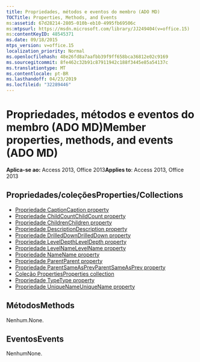```yaml
---
title: Propriedades, métodos e eventos do membro (ADO MD)
TOCTitle: Properties, Methods, and Events
ms:assetid: 67d28214-2805-010b-eb10-4995fb69506c
ms:mtpsurl: https://msdn.microsoft.com/library/JJ249404(v=office.15)
ms:contentKeyID: 48545371
ms.date: 09/18/2015
mtps_version: v=office.15
localization_priority: Normal
ms.openlocfilehash: 48e26fd8a7aafbb39f9ff658bca36812e02c9169
ms.sourcegitcommit: 8fe462c32b91c87911942c188f3445e85a54137c
ms.translationtype: MT
ms.contentlocale: pt-BR
ms.lasthandoff: 04/23/2019
ms.locfileid: "32289446"
---
```

# <a name="member-properties-methods-and-events-ado-md"></a><span data-ttu-id="ada29-102">Propriedades, métodos e eventos do membro (ADO MD)</span><span class="sxs-lookup"><span data-stu-id="ada29-102">Member properties, methods, and events (ADO MD)</span></span>

<span data-ttu-id="ada29-103">**Aplica-se ao:** Access 2013, Office 2013</span><span class="sxs-lookup"><span data-stu-id="ada29-103">**Applies to**: Access 2013, Office 2013</span></span>

## <a name="propertiescollections"></a><span data-ttu-id="ada29-104">Propriedades/coleções</span><span class="sxs-lookup"><span data-stu-id="ada29-104">Properties/Collections</span></span>

- [<span data-ttu-id="ada29-105">Propriedade Caption</span><span class="sxs-lookup"><span data-stu-id="ada29-105">Caption property</span></span>](caption-property-ado-md.md)
- [<span data-ttu-id="ada29-106">Propriedade ChildCount</span><span class="sxs-lookup"><span data-stu-id="ada29-106">ChildCount property</span></span>](childcount-property-ado-md.md)
- [<span data-ttu-id="ada29-107">Propriedade Children</span><span class="sxs-lookup"><span data-stu-id="ada29-107">Children property</span></span>](children-property-ado-md.md)
- [<span data-ttu-id="ada29-108">Propriedade Description</span><span class="sxs-lookup"><span data-stu-id="ada29-108">Description property</span></span>](description-property-ado-md.md)
- [<span data-ttu-id="ada29-109">Propriedade DrilledDown</span><span class="sxs-lookup"><span data-stu-id="ada29-109">DrilledDown property</span></span>](drilleddown-property-ado-md.md)
- [<span data-ttu-id="ada29-110">Propriedade LevelDepth</span><span class="sxs-lookup"><span data-stu-id="ada29-110">LevelDepth property</span></span>](leveldepth-property-ado-md.md)
- [<span data-ttu-id="ada29-111">Propriedade LevelName</span><span class="sxs-lookup"><span data-stu-id="ada29-111">LevelName property</span></span>](levelname-property-ado-md.md)
- [<span data-ttu-id="ada29-112">Propriedade Name</span><span class="sxs-lookup"><span data-stu-id="ada29-112">Name property</span></span>](name-property-ado-md.md)
- [<span data-ttu-id="ada29-113">Propriedade Parent</span><span class="sxs-lookup"><span data-stu-id="ada29-113">Parent property</span></span>](parent-property-ado-md.md)
- [<span data-ttu-id="ada29-114">Propriedade ParentSameAsPrev</span><span class="sxs-lookup"><span data-stu-id="ada29-114">ParentSameAsPrev property</span></span>](parentsameasprev-property-ado-md.md)
- [<span data-ttu-id="ada29-115">Coleção Properties</span><span class="sxs-lookup"><span data-stu-id="ada29-115">Properties collection</span></span>](properties-collection-ado.md)
- [<span data-ttu-id="ada29-116">Propriedade Type</span><span class="sxs-lookup"><span data-stu-id="ada29-116">Type property</span></span>](type-property-ado-md.md)
- [<span data-ttu-id="ada29-117">Propriedade UniqueName</span><span class="sxs-lookup"><span data-stu-id="ada29-117">UniqueName property</span></span>](uniquename-property-ado-md.md)


## <a name="methods"></a><span data-ttu-id="ada29-118">Métodos</span><span class="sxs-lookup"><span data-stu-id="ada29-118">Methods</span></span>

<span data-ttu-id="ada29-119">Nenhum.</span><span class="sxs-lookup"><span data-stu-id="ada29-119">None.</span></span>

## <a name="events"></a><span data-ttu-id="ada29-120">Eventos</span><span class="sxs-lookup"><span data-stu-id="ada29-120">Events</span></span>

<span data-ttu-id="ada29-121">Nenhum</span><span class="sxs-lookup"><span data-stu-id="ada29-121">None.</span></span>

